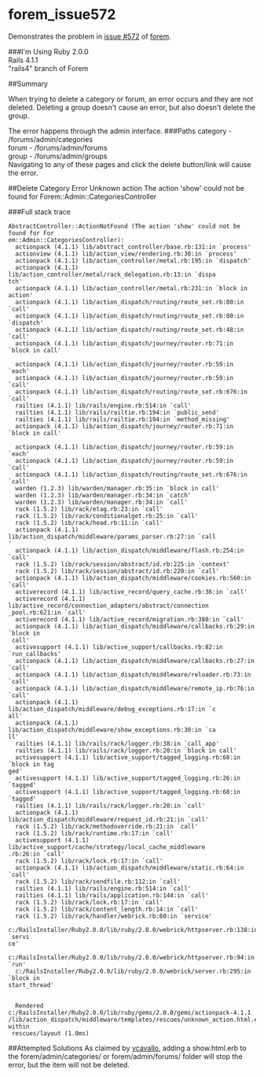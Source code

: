 forem_issue572
==============

Demonstrates the problem in [issue #572](https://github.com/radar/forem/issues/572)
of [forem](https://github.com/radar/forem).

###I'm Using
Ruby    2.0.0  
Rails   4.1.1  
"rails4" branch of Forem  

##Summary

When trying to delete a category or forum, an error occurs and they are not deleted.
Deleting a group doesn't cause an error, but also doesn't delete the group.

The error happens through the admin interface.
###Paths
category -    /forums/admin/categories  
forum -       /forums/admin/forums  
group -       /forums/admin/groups  
Navigating to any of these pages and click the delete button/link will cause the error.

##Delete Category Error
Unknown action
The action 'show' could not be found for Forem::Admin::CategoriesController

###Full stack trace
````
AbstractController::ActionNotFound (The action 'show' could not be found for For
em::Admin::CategoriesController):
  actionpack (4.1.1) lib/abstract_controller/base.rb:131:in `process'
  actionview (4.1.1) lib/action_view/rendering.rb:30:in `process'
  actionpack (4.1.1) lib/action_controller/metal.rb:195:in `dispatch'
  actionpack (4.1.1) lib/action_controller/metal/rack_delegation.rb:13:in `dispa
tch'
  actionpack (4.1.1) lib/action_controller/metal.rb:231:in `block in action'
  actionpack (4.1.1) lib/action_dispatch/routing/route_set.rb:80:in `call'
  actionpack (4.1.1) lib/action_dispatch/routing/route_set.rb:80:in `dispatch'
  actionpack (4.1.1) lib/action_dispatch/routing/route_set.rb:48:in `call'
  actionpack (4.1.1) lib/action_dispatch/journey/router.rb:71:in `block in call'

  actionpack (4.1.1) lib/action_dispatch/journey/router.rb:59:in `each'
  actionpack (4.1.1) lib/action_dispatch/journey/router.rb:59:in `call'
  actionpack (4.1.1) lib/action_dispatch/routing/route_set.rb:676:in `call'
  railties (4.1.1) lib/rails/engine.rb:514:in `call'
  railties (4.1.1) lib/rails/railtie.rb:194:in `public_send'
  railties (4.1.1) lib/rails/railtie.rb:194:in `method_missing'
  actionpack (4.1.1) lib/action_dispatch/journey/router.rb:71:in `block in call'

  actionpack (4.1.1) lib/action_dispatch/journey/router.rb:59:in `each'
  actionpack (4.1.1) lib/action_dispatch/journey/router.rb:59:in `call'
  actionpack (4.1.1) lib/action_dispatch/routing/route_set.rb:676:in `call'
  warden (1.2.3) lib/warden/manager.rb:35:in `block in call'
  warden (1.2.3) lib/warden/manager.rb:34:in `catch'
  warden (1.2.3) lib/warden/manager.rb:34:in `call'
  rack (1.5.2) lib/rack/etag.rb:23:in `call'
  rack (1.5.2) lib/rack/conditionalget.rb:25:in `call'
  rack (1.5.2) lib/rack/head.rb:11:in `call'
  actionpack (4.1.1) lib/action_dispatch/middleware/params_parser.rb:27:in `call
'
  actionpack (4.1.1) lib/action_dispatch/middleware/flash.rb:254:in `call'
  rack (1.5.2) lib/rack/session/abstract/id.rb:225:in `context'
  rack (1.5.2) lib/rack/session/abstract/id.rb:220:in `call'
  actionpack (4.1.1) lib/action_dispatch/middleware/cookies.rb:560:in `call'
  activerecord (4.1.1) lib/active_record/query_cache.rb:36:in `call'
  activerecord (4.1.1) lib/active_record/connection_adapters/abstract/connection
_pool.rb:621:in `call'
  activerecord (4.1.1) lib/active_record/migration.rb:380:in `call'
  actionpack (4.1.1) lib/action_dispatch/middleware/callbacks.rb:29:in `block in
 call'
  activesupport (4.1.1) lib/active_support/callbacks.rb:82:in `run_callbacks'
  actionpack (4.1.1) lib/action_dispatch/middleware/callbacks.rb:27:in `call'
  actionpack (4.1.1) lib/action_dispatch/middleware/reloader.rb:73:in `call'
  actionpack (4.1.1) lib/action_dispatch/middleware/remote_ip.rb:76:in `call'
  actionpack (4.1.1) lib/action_dispatch/middleware/debug_exceptions.rb:17:in `c
all'
  actionpack (4.1.1) lib/action_dispatch/middleware/show_exceptions.rb:30:in `ca
ll'
  railties (4.1.1) lib/rails/rack/logger.rb:38:in `call_app'
  railties (4.1.1) lib/rails/rack/logger.rb:20:in `block in call'
  activesupport (4.1.1) lib/active_support/tagged_logging.rb:68:in `block in tag
ged'
  activesupport (4.1.1) lib/active_support/tagged_logging.rb:26:in `tagged'
  activesupport (4.1.1) lib/active_support/tagged_logging.rb:68:in `tagged'
  railties (4.1.1) lib/rails/rack/logger.rb:20:in `call'
  actionpack (4.1.1) lib/action_dispatch/middleware/request_id.rb:21:in `call'
  rack (1.5.2) lib/rack/methodoverride.rb:21:in `call'
  rack (1.5.2) lib/rack/runtime.rb:17:in `call'
  activesupport (4.1.1) lib/active_support/cache/strategy/local_cache_middleware
.rb:26:in `call'
  rack (1.5.2) lib/rack/lock.rb:17:in `call'
  actionpack (4.1.1) lib/action_dispatch/middleware/static.rb:64:in `call'
  rack (1.5.2) lib/rack/sendfile.rb:112:in `call'
  railties (4.1.1) lib/rails/engine.rb:514:in `call'
  railties (4.1.1) lib/rails/application.rb:144:in `call'
  rack (1.5.2) lib/rack/lock.rb:17:in `call'
  rack (1.5.2) lib/rack/content_length.rb:14:in `call'
  rack (1.5.2) lib/rack/handler/webrick.rb:60:in `service'
  c:/RailsInstaller/Ruby2.0.0/lib/ruby/2.0.0/webrick/httpserver.rb:138:in `servi
ce'
  c:/RailsInstaller/Ruby2.0.0/lib/ruby/2.0.0/webrick/httpserver.rb:94:in `run'
  c:/RailsInstaller/Ruby2.0.0/lib/ruby/2.0.0/webrick/server.rb:295:in `block in
start_thread'


  Rendered c:/RailsInstaller/Ruby2.0.0/lib/ruby/gems/2.0.0/gems/actionpack-4.1.1
/lib/action_dispatch/middleware/templates/rescues/unknown_action.html.erb within
 rescues/layout (1.0ms)
 ````

##Attempted Solutions
As claimed by [vcavallo](https://github.com/vcavallo), adding a show.html.erb
to the forem/admin/categories/ or forem/admin/forums/ folder will stop the error,
but the item will not be deleted.
